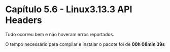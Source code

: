 # Capítulo 5.6 - Linux3.13.3 API Headers


Tudo ocorreu bem e não hoveram erros reportados.

O tempo necessário para compilar e instalar o pacote foi de **00h 08min 39s**


